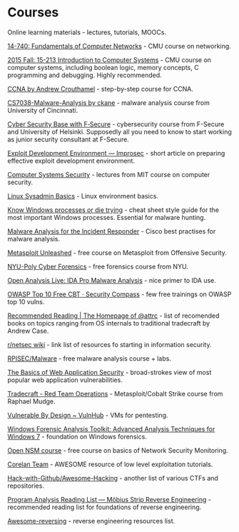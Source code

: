 # Courses

Online learning materials - lectures, tutorials, MOOCs.

[14-740: Fundamentals of Computer Networks](http://www.ini740.com/S17/index.html#videos) - CMU course on networking.

[2015 Fall: 15-213 Introduction to Computer Systems](https://scs.hosted.panopto.com/Panopto/Pages/Sessions/List.aspx#folderID=%22b96d90ae-9871-4fae-91e2-b1627b43e25e%22&sortColumn=1&sortAscending=true) - CMU course on computer systems, including boolean logic, memory concepts, C programming and debugging. Highly recommended.

[CCNA by Andrew Crouthamel](https://www.youtube.com/playlist?list=PLmdYg02XJt6QRQfYjyQcMPfS3mrSnFbRC) - step-by-step course for CCNA.

[CS7038-Malware-Analysis by ckane](http://class.malware.re/) - malware analysis course from University of Cincinnati.

[Cyber Security Base with F‑Secure](http://mooc.fi/courses/2016/cybersecurity/) - cybersecurity course from F-Secure and University of Helsinki. Supposedly all you need to know to start working as junior security consultant at F-Secure.

[Exploit Development Environment — Improsec](https://improsec.com/blog//exploit-development-environment) - short article on preparing effective exploit development environment.

[Computer Systems Security](https://ocw.mit.edu/courses/electrical-engineering-and-computer-science/6-858-computer-systems-security-fall-2014/video-lectures/) - lectures from MIT course on computer security.

[Linux Sysadmin Basics](https://www.youtube.com/watch?v=bju_FdCo42w&list=PLtK75qxsQaMLZSo7KL-PmiRarU7hrpnwK) - Linux environment basics.

[Know Windows processes or die trying](http://www.sysforensics.org/2014/01/know-your-windows-processes/) - cheat sheet style guide for the most important Windows processes. Essential for malware hunting.

[Malware Analysis for the Incident Responder](https://blogs.cisco.com/security/malware-analysis-for-the-incident-responder) - Cisco best practises for malware analysis.

[Metasploit Unleashed](https://www.offensive-security.com/metasploit-unleashed/) - free course on Metasploit from Offensive Security.

[NYU-Poly Cyber Forensics](http://cyfor.isis.poly.edu/) - free forensics course from NYU.

[Open Analysis Live: IDA Pro Malware Analysis](https://vimeo.com/203657826) - nice primer to IDA use.

[OWASP Top 10 Free CBT · Security Compass](http://www.securitycompass.com/training/free/course-demos/) - few free trainings on OWASP top 10 vulns.

[Recommended Reading | The Homepage of @attrc](http://dfir.org/?q=node/8) - list of recomended books on topics ranging from OS internals to traditional tradecraft by Andrew Case.

[r/netsec wiki](https://pay.reddit.com/r/netsec/wiki/start) - link list of resources fo starting in information security.

[RPISEC/Malware](https://github.com/RPISEC/Malware) - free malware analysis course + labs.

[The Basics of Web Application Security](https://martinfowler.com/articles/web-security-basics.html) - broad-strokes view of most popular web application vulnerabilities.

[Tradecraft - Red Team Operations](https://www.youtube.com/playlist?list=PL9HO6M_MU2nesxSmhJjEvwLhUoHPHmXvz) - Metasploit/Cobalt Strike course from Raphael Mudge.

[Vulnerable By Design ~ VulnHub](https://www.vulnhub.com/) - VMs for pentesting.

[Windows Forensic Analysis Toolkit: Advanced Analysis Techniques for Windows 7](https://books.google.dk/books?id=bNnXMR9z5KAC&printsec=frontcover&hl=pl#v=onepage&q&f=false) - foundation on Windows forensics.

[Open NSM course](https://www.youtube.com/playlist?list=PLhzl7jzJnJGw3NS-bwF63KnSNmO1dUemh) - free course on basics of Network Security Monitoring.

[Corelan Team](https://www.corelan.be/) - AWESOME resource of low level exploitation tutorials.

[Hack-with-Github/Awesome-Hacking](https://github.com/Hack-with-Github/Awesome-Hacking) - another list of various CTFs and repositories.

[Program Analysis Reading List — Möbius Strip Reverse Engineering](http://www.msreverseengineering.com/program-analysis-reading-list/) - recommended reading list for foundations of reverse engineering.

[Awesome-reversing](https://github.com/fdivrp/awesome-reversing) - reverse engineering resources list.
